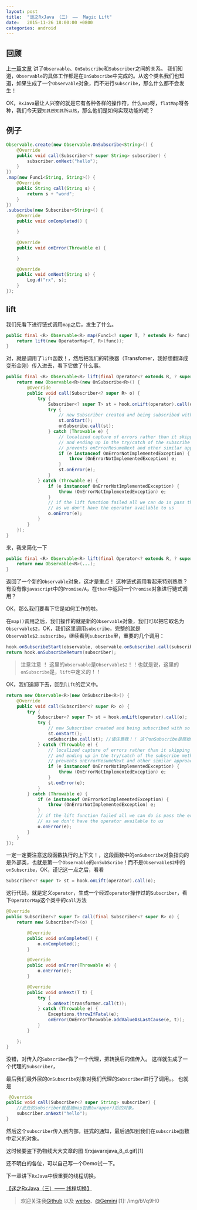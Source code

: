 ```yaml
---
layout: post
title:  "谜之RxJava （二） ——  Magic Lift"
date:   2015-11-26 18:00:00 +0800
categories: android
---
```


## 回顾
[上一篇文章](http://segmentfault.com/a/1190000004049490) 讲了`Observable`、`OnSubscribe`和`Subscriber`之间的关系。 我们知道，`Observable`的具体工作都是在`OnSubscribe`中完成的。从这个类名我们也知道，如果生成了一个`Observable`对象，而不进行`subscribe`，那么什么都不会发生！

OK，`RxJava`最让人兴奋的就是它有各种各样的操作符，什么`map`呀，`flatMap`呀各种，我们今天要`知其然知其所以然`，那么他们是如何实现功能的呢？

## 例子
```java
Observable.create(new Observable.OnSubscribe<String>() {
    @Override
    public void call(Subscriber<? super String> subscriber) {
        subscriber.onNext("hello");
    }
})
.map(new Func1<String, String>() {
    @Override
    public String call(String s) {
        return s + "word";
    }
})
.subscribe(new Subscriber<String>() {
    @Override
    public void onCompleted() {

    }

    @Override
    public void onError(Throwable e) {

    }

    @Override
    public void onNext(String s) {
        Log.d("rx", s);
    }
});
```

## lift
我们先看下进行链式调用`map`之后，发生了什么。
```java
public final <R> Observable<R> map(Func1<? super T, ? extends R> func) {
    return lift(new OperatorMap<T, R>(func));
}
```
对，就是调用了`lift`函数！，然后把我们的转换器（Transfomer，我好想翻译成变形金刚）传入进去，看下它做了什么事。
```java
public final <R> Observable<R> lift(final Operator<? extends R, ? super T> operator) {
    return new Observable<R>(new OnSubscribe<R>() {
        @Override
        public void call(Subscriber<? super R> o) {
            try {
                Subscriber<? super T> st = hook.onLift(operator).call(o);
                try {
                    // new Subscriber created and being subscribed with so 'onStart' it
                    st.onStart();
                    onSubscribe.call(st);
                } catch (Throwable e) {
                    // localized capture of errors rather than it skipping all operators 
                    // and ending up in the try/catch of the subscribe method which then
                    // prevents onErrorResumeNext and other similar approaches to error handling
                    if (e instanceof OnErrorNotImplementedException) {
                        throw (OnErrorNotImplementedException) e;
                    }
                    st.onError(e);
                }
            } catch (Throwable e) {
                if (e instanceof OnErrorNotImplementedException) {
                    throw (OnErrorNotImplementedException) e;
                }
                // if the lift function failed all we can do is pass the error to the final Subscriber
                // as we don't have the operator available to us
                o.onError(e);
            }
        }
    });
}
```

来，我来简化一下
```java
public final <R> Observable<R> lift(final Operator<? extends R, ? super T> operator) {
    return new Observable<R>(...);
}
```
返回了一个新的`Observable`对象，这才是重点！ 这种链式调用看起来特别熟悉？有没有像`javascript`中的`Promise/A`，在`then`中返回一个`Promise`对象进行链式调用？

OK，那么我们要看下它是如何工作的啦。

在`map()`调用之后，我们操作的就是新的`Observable`对象，我们可以把它取名为`Observable$2`，OK，我们这里调用`subscribe`，完整的就是`Observable$2.subscribe`，继续看到`subscribe`里，重要的几个调用：
```java
hook.onSubscribeStart(observable, observable.onSubscribe).call(subscriber);
return hook.onSubscribeReturn(subscriber);
```

> 注意注意 ！ 这里的`observable`是`Observable$2`！！也就是说，这里的`onSubscribe`是，`lift`中定义的！！

OK，我们追踪下去，回到`lift`的定义中。
```java
return new Observable<R>(new OnSubscribe<R>() {
    @Override
    public void call(Subscriber<? super R> o) {
        try {
            Subscriber<? super T> st = hook.onLift(operator).call(o);
            try {
                // new Subscriber created and being subscribed with so 'onStart' it
                st.onStart();
                onSubscribe.call(st); //请注意我！！ 这个onSubscribe是原始的OnSubScribe对象！！
            } catch (Throwable e) {
                // localized capture of errors rather than it skipping all operators 
                // and ending up in the try/catch of the subscribe method which then
                // prevents onErrorResumeNext and other similar approaches to error handling
                if (e instanceof OnErrorNotImplementedException) {
                    throw (OnErrorNotImplementedException) e;
                }
                st.onError(e);
            }
        } catch (Throwable e) {
            if (e instanceof OnErrorNotImplementedException) {
                throw (OnErrorNotImplementedException) e;
            }
            // if the lift function failed all we can do is pass the error to the final Subscriber
            // as we don't have the operator available to us
            o.onError(e);
        }
    }
});
```
一定一定要注意这段函数执行的上下文！，这段函数中的`onSubscribe`对象指向的是外部类，也就是第一个`Observable`的`onSubScribe`！而不是`Observable$2`中的`onSubscribe`，OK，谨记这一点之后，看看
```java
Subscriber<? super T> st = hook.onLift(operator).call(o);
```
这行代码，就是定义`operator`，生成一个经过`operator`操作过的`Subscriber`，看下`OperatorMap`这个类中的`call`方法
```java
@Override
public Subscriber<? super T> call(final Subscriber<? super R> o) {
    return new Subscriber<T>(o) {

        @Override
        public void onCompleted() {
            o.onCompleted();
        }

        @Override
        public void onError(Throwable e) {
            o.onError(e);
        }

        @Override
        public void onNext(T t) {
            try {
                o.onNext(transformer.call(t));
            } catch (Throwable e) {
                Exceptions.throwIfFatal(e);
                onError(OnErrorThrowable.addValueAsLastCause(e, t));
            }
        }

    };
}
```
没错，对传入的`Subscriber`做了一个代理，把转换后的值传入。
这样就生成了一个代理的`Subscriber`，

最后我们最外层的`OnSubscribe`对象对我们代理的`Subscriber`进行了调用。。
也就是
```java
 @Override
public void call(Subscriber<? super String> subscriber) {
    //此处的subscriber就是被map包裹(wrapper)后的对象。
    subscriber.onNext("hello");
}
```
然后这个`subscriber`传入到内部，链式的通知，最后通知到我们在`subscribe`函数中定义的对象。

这时候要盗下扔物线大大文章的图
![rxjavarxjava_8_d.gif][1]

还不明白的各位，可以自己写一个Demo试一下。

下一章讲下`RxJava`中很重要的线程切换。

[【迷之RxJava（三）—— 线程切换】](http://segmentfault.com/a/1190000004051191)

> 欢迎关注我[Github](https://github.com/geminiwen) 以及 [weibo](http://weibo.com/coffeesherk/home?leftnav=1)、[@Gemini](/u/gemini)
  [1]: /img/bVq9H0